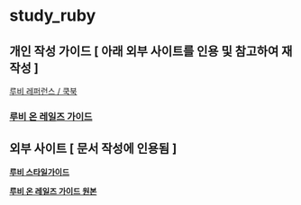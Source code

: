 # study_ruby


## 개인 작성 가이드 [ 아래 외부 사이트를 인용 및 참고하여 재작성 ]

[루비 레퍼런스 / 쿡북](./정리/Ruby)

### [**루비 온 레일즈 가이드**](./정리/RubyOnRails)



## 외부 사이트 [ 문서 작성에 인용됨 ]

[**루비 스타일가이드**](https://github.com/dalzony/ruby-style-guide/blob/master/README-koKR.md)

[**루비 온 레일즈 가이드 원본**](https://rubykr.github.io/rails_guides/getting_started.html)

